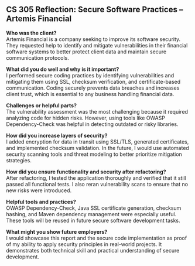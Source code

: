 ## CS 305 Reflection: Secure Software Practices – Artemis Financial

**Who was the client?**  
Artemis Financial is a company seeking to improve its software security. They requested help to identify and mitigate vulnerabilities in their financial software systems to better protect client data and maintain secure communication protocols.

**What did you do well and why is it important?**  
I performed secure coding practices by identifying vulnerabilities and mitigating them using SSL, checksum verification, and certificate-based communication. Coding securely prevents data breaches and increases client trust, which is essential to any business handling financial data.

**Challenges or helpful parts?**  
The vulnerability assessment was the most challenging because it required analyzing code for hidden risks. However, using tools like OWASP Dependency-Check was helpful in detecting outdated or risky libraries.

**How did you increase layers of security?**  
I added encryption for data in transit using SSL/TLS, generated certificates, and implemented checksum validation. In the future, I would use automated security scanning tools and threat modeling to better prioritize mitigation strategies.

**How did you ensure functionality and security after refactoring?**  
After refactoring, I tested the application thoroughly and verified that it still passed all functional tests. I also reran vulnerability scans to ensure that no new risks were introduced.

**Helpful tools and practices?**  
OWASP Dependency-Check, Java SSL certificate generation, checksum hashing, and Maven dependency management were especially useful. These tools will be reused in future secure software development tasks.

**What might you show future employers?**  
I would showcase this report and the secure code implementation as proof of my ability to apply security principles in real-world projects. It demonstrates both technical skill and practical understanding of secure development.
